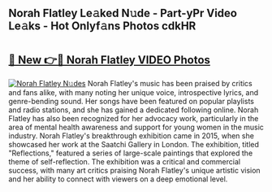 ## Norah Flatley Le𝚊ked N𝚞de - Part-yPr Video Le𝚊ks - Hot Onlyf𝚊ns Photos cdkHR

# <h2><a href="http://ab47535.deff.icu/?id=Norah+Flatley">🔗 New 👉🔴 Norah Flatley VIDEO Photos</a></h2>

[![Norah Flatley N𝚞des](https://i.imgur.com/rIISA9y.gif)](http://ab47535.deff.icu/?id=Norah+Flatley)
Norah Flatley's music has been praised by critics and fans alike, with many noting her unique voice, introspective lyrics, and genre-bending sound. Her songs have been featured on popular playlists and radio stations, and she has gained a dedicated following online. Norah Flatley has also been recognized for her advocacy work, particularly in the area of mental health awareness and support for young women in the music industry. Norah Flatley's breakthrough exhibition came in 2015, when she showcased her work at the Saatchi Gallery in London. The exhibition, titled "Reflections," featured a series of large-scale paintings that explored the theme of self-reflection. The exhibition was a critical and commercial success, with many art critics praising Norah Flatley's unique artistic vision and her ability to connect with viewers on a deep emotional level.
